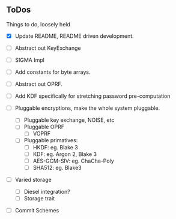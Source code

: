 ## ToDos

Things to do, loosely held

- [x] Update README, README driven development.
- [ ] Abstract out KeyExchange
- [ ] SIGMA Impl
- [ ] Add constants for byte arrays.
- [ ] Abstract out OPRF.
- [ ] Add KDF specifically for stretching password pre-computation
- [ ] Pluggable encryptions, make the whole system pluggable.
  - [ ] Pluggable key exchange, NOISE, etc
  - [ ] Pluggable OPRF
    - [ ] VOPRF
  - [ ] Pluggable primatives:
      - [ ] HKDF: eg. Blake 3
      - [ ] KDF: eg. Argon 2, Blake 3
      - [ ] AES-GCM-SIV: eg. ChaCha-Poly
      - [ ] SHA512: eg. Blake3
- [ ] Varied storage
  - [ ] Diesel integration?
  - [ ] Storage trait
- [ ] Commit Schemes


